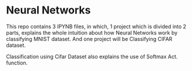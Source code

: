 # Neural Networks
This repo contains 3 IPYNB files, in which, 1 project which is divided into 2 parts, explains the whole intuition about how Neural Networks work by classifying MNIST dataset.
And one project will be Classifying CIFAR dataset.

Classification using Cifar Dataset also explains the use of Softmax Act. function.

